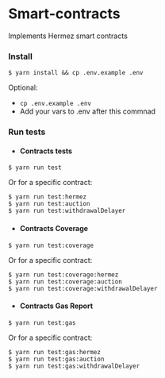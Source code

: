 # Smart-contracts

Implements Hermez smart contracts

### Install

```
$ yarn install && cp .env.example .env
```

Optional:

- `cp .env.example .env`
- Add your vars to .env after this commnad

### Run tests

- #### Contracts tests

```
$ yarn run test
```

Or for a specific contract:

```
$ yarn run test:hermez
$ yarn run test:auction
$ yarn run test:withdrawalDelayer
```

- #### Contracts Coverage

```
$ yarn run test:coverage
```

Or for a specific contract:

```
$ yarn run test:coverage:hermez
$ yarn run test:coverage:auction
$ yarn run test:coverage:withdrawalDelayer
```

- #### Contracts Gas Report

```
$ yarn run test:gas
```

Or for a specific contract:

```
$ yarn run test:gas:hermez
$ yarn run test:gas:auction
$ yarn run test:gas:withdrawalDelayer
```
